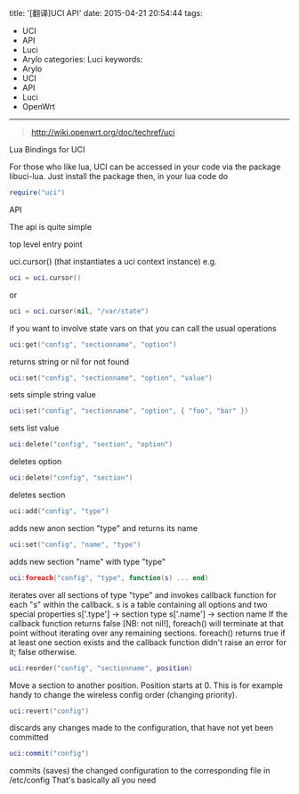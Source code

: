 title: '[翻译]UCI API'
date: 2015-04-21 20:54:44
tags:
  - UCI
  - API
  - Luci
  - Arylo
categories: Luci
keywords:
  - Arylo
  - UCI
  - API
  - Luci
  - OpenWrt
---

> http://wiki.openwrt.org/doc/techref/uci

Lua Bindings for UCI

For those who like lua, UCI can be accessed in your code via the package libuci-lua. Just install the package then, in your lua code do

```lua
require("uci")
```
API

The api is quite simple

top level entry point

uci.cursor() (that instantiates a uci context instance) e.g.

```lua
uci = uci.cursor()
```
or
```lua
uci = uci.cursor(nil, "/var/state")
```
if you want to involve state vars
on that you can call the usual operations

```lua
uci:get("config", "sectionname", "option")
```
returns string or nil for not found
```lua
uci:set("config", "sectionname", "option", "value")
```
sets simple string value
```lua
uci:set("config", "sectionname", "option", { "foo", "bar" })
```
sets list value
```lua
uci:delete("config", "section", "option")
```
deletes option
```lua
uci:delete("config", "section")
```
deletes section
```lua
uci:add("config", "type")
```
adds new anon section "type" and returns its name
```lua
uci:set("config", "name", "type")
```
adds new section "name" with type "type"
```lua
uci:foreach("config", "type", function(s) ... end)
```
iterates over all sections of type "type" and invokes callback function for each "s" within the callback. s is a table containing all options and two special properties
s['.type'] → section type
s['.name'] → section name
If the callback function returns false [NB: not nil!], foreach() will terminate at that point without iterating over any remaining sections. foreach() returns true if at least one section exists and the callback function didn't raise an error for it; false otherwise.

```lua
uci:reorder("config", "sectionname", position)
```
Move a section to another position. Position starts at 0. This is for example handy to change the wireless config order (changing priority).
```lua
uci:revert("config")
```
discards any changes made to the configuration, that have not yet been committed
```lua
uci:commit("config")
```
commits (saves) the changed configuration to the corresponding file in /etc/config
That's basically all you need
